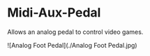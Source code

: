 # Midi-Aux-Pedal
 Allows an analog pedal to control video games.

![Analog Foot Pedal](./Analog Foot Pedal.jpg)
